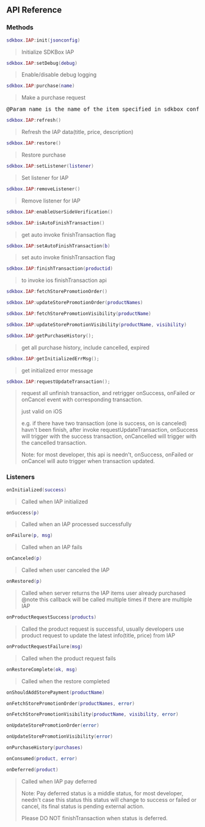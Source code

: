 ## API Reference

### Methods
```lua
sdkbox.IAP:init(jsonconfig)
```
> Initialize SDKBox IAP

```lua
sdkbox.IAP:setDebug(debug)
```
> Enable/disable debug logging

```lua
sdkbox.IAP:purchase(name)
```
> Make a purchase request

<pre>
@Param name is the name of the item specified in sdkbox_config.json
</pre>

```lua
sdkbox.IAP:refresh()
```
> Refresh the IAP data(title, price, description)

```lua
sdkbox.IAP:restore()
```
> Restore purchase

```lua
sdkbox.IAP:setListener(listener)
```
> Set listener for IAP

```lua
sdkbox.IAP:removeListener()
```
> Remove listener for IAP

```lua
sdkbox.IAP:enableUserSideVerification()
```

```lua
sdkbox.IAP:isAutoFinishTransaction()
```
> get auto invoke finishTransaction flag

```lua
sdkbox.IAP:setAutoFinishTransaction(b)
```
> set auto invoke finishTransaction flag

```lua
sdkbox.IAP:finishTransaction(productid)
```
> to invoke ios finishTransaction api

```lua
sdkbox.IAP:fetchStorePromotionOrder()
```

```lua
sdkbox.IAP:updateStorePromotionOrder(productNames)
```

```lua
sdkbox.IAP:fetchStorePromotionVisibility(productName)
```

```lua
sdkbox.IAP:updateStorePromotionVisibility(productName, visibility)
```

```lua
sdkbox.IAP:getPurchaseHistory();
```
> get all purchase history, include cancelled, expired

```lua
sdkbox.IAP:getInitializedErrMsg();
```
> get initialized error message

```lua
sdkbox.IAP:requestUpdateTransaction();
```
> request all unfinish transaction, and retrigger onSuccess, onFailed or onCancel event with corresponding transaction.
>
> just valid on iOS
>
> e.g. if there have two transaction (one is success, on is canceled) havn't been finish,
>      after invoke requestUpdateTransaction, onSuccess will trigger with the success transaction, onCancelled will trigger with the cancelled transaction.
>
> Note: for most developer, this api is needn't, onSuccess, onFailed or onCancel will auto trigger when transaction updated.
>
>

### Listeners
```lua
onInitialized(success)
```
> Called when IAP initialized

```lua
onSuccess(p)
```
> Called when an IAP processed successfully

```lua
onFailure(p, msg)
```
> Called when an IAP fails

```lua
onCanceled(p)
```
> Called when user canceled the IAP

```lua
onRestored(p)
```
> Called when server returns the IAP items user already purchased
@note this callback will be called multiple times if there are multiple IAP

```lua
onProductRequestSuccess(products)
```
> Called the product request is successful, usually developers use product request to update the latest info(title, price) from IAP

```lua
onProductRequestFailure(msg)
```
> Called when the product request fails

```lua
onRestoreComplete(ok, msg)
```
> Called when the restore completed

```lua
onShouldAddStorePayment(productName)
```

```lua
onFetchStorePromotionOrder(productNames, error)
```

```lua
onFetchStorePromotionVisibility(productName, visibility, error)
```

```lua
onUpdateStorePromotionOrder(error)
```

```lua
onUpdateStorePromotionVisibility(error)
```

```lua
onPurchaseHistory(purchases)
```

```lua
onConsumed(product, error)
```

```lua
onDeferred(product)
```
> Called when IAP pay deferred
>
> Note: Pay deferred status is a middle status, for most developer, needn't case this status
> this status will change to success or failed or cancel, its final status is pending external action.
>
> Please DO NOT finishTransaction when status is deferred.

